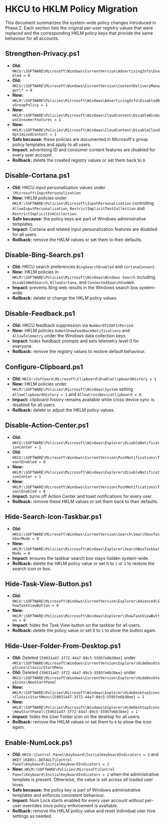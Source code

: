 # HKCU to HKLM Policy Migration

This document summarizes the system-wide policy changes introduced in Phase 2.
Each section lists the original per-user registry values that were replaced and
the corresponding HKLM policy keys that provide the same behaviour for all
accounts.

## Strengthen-Privacy.ps1
- **Old:** `HKCU:\SOFTWARE\Microsoft\Windows\CurrentVersion\AdvertisingInfo\Enabled = 0`
- **Old:** `HKCU:\SOFTWARE\Microsoft\Windows\CurrentVersion\ContentDeliveryManager\* = 0`
- **New:** `HKLM:\SOFTWARE\Policies\Microsoft\Windows\AdvertisingInfo\DisabledByGroupPolicy = 1`
- **New:** `HKLM:\SOFTWARE\Policies\Microsoft\Windows\CloudContent\DisableWindowsConsumerFeatures = 1`
- **New:** `HKLM:\SOFTWARE\Policies\Microsoft\Windows\CloudContent\DisableCloudOptimizedContent = 1`
- **Safe because:** these policies are documented in Microsoft's group policy templates and apply to all users.
- **Impact:** advertising ID and consumer content features are disabled for every user account.
- **Rollback:** delete the created registry values or set them back to `0`.

## Disable-Cortana.ps1
- **Old:** HKCU input personalization values under `\Microsoft\InputPersonalization`
- **New:** HKLM policies under `HKLM:\SOFTWARE\Policies\Microsoft\InputPersonalization` controlling
  `AllowInputPersonalization`, `RestrictImplicitTextCollection` and `RestrictImplicitInkCollection`.
- **Safe because:** the policy keys are part of Windows administrative templates.
- **Impact:** Cortana and related input personalization features are disabled for all users.
- **Rollback:** remove the HKLM values or set them to their defaults.

## Disable-Bing-Search.ps1
- **Old:** HKCU search preferences `BingSearchEnabled` and `CortanaConsent`.
- **New:** HKLM policies in `HKLM:\SOFTWARE\Policies\Microsoft\Windows\Windows Search` including
  `DisableWebSearch`, `AllowCortana`, and `ConnectedSearchUseWeb`.
- **Impact:** prevents Bing web results in the Windows search box system-wide.
- **Rollback:** delete or change the HKLM policy values.

## Disable-Feedback.ps1
- **Old:** HKCU feedback suppression via `NumberOfSIUFInPeriod`.
- **New:** HKLM policies `DoNotShowFeedbackNotifications` and `AllowTelemetry` under the
  Windows data collection keys.
- **Impact:** hides feedback prompts and sets telemetry level 0 for everyone.
- **Rollback:** remove the registry values to restore default behaviour.

## Configure-Clipboard.ps1
- **Old:** `HKCU:\Software\Microsoft\Clipboard\EnableClipboardHistory = 1`
- **New:** HKLM policies under `HKLM:\SOFTWARE\Policies\Microsoft\Windows\System`
  setting `AllowClipboardHistory = 1` and `AllowCrossDeviceClipboard = 0`.
- **Impact:** clipboard history remains available while cross device sync is disabled for all users.
- **Rollback:** delete or adjust the HKLM policy values.

## Disable-Action-Center.ps1
- **Old:** `HKCU:\SOFTWARE\Policies\Microsoft\Windows\Explorer\DisableNotificationCenter = 1`
- **Old:** `HKCU:\SOFTWARE\Microsoft\Windows\CurrentVersion\PushNotifications\ToastEnabled = 0`
- **New:** `HKLM:\SOFTWARE\Policies\Microsoft\Windows\Explorer\DisableNotificationCenter = 1`
- **New:** `HKLM:\SOFTWARE\Microsoft\Windows\CurrentVersion\PushNotifications\ToastEnabled = 0`
- **Impact:** turns off Action Center and toast notifications for every user.
- **Rollback:** remove these HKLM values or set them back to their defaults.

## Hide-Search-Icon-Taskbar.ps1
- **Old:** `HKCU:\SOFTWARE\Microsoft\Windows\CurrentVersion\Search\SearchboxTaskbarMode = 0`
- **New:** `HKLM:\SOFTWARE\Policies\Microsoft\Windows\Explorer\SearchBoxTaskbarMode = 0`
- **Impact:** ensures the taskbar search box stays hidden system-wide.
- **Rollback:** delete the HKLM policy value or set it to `1` or `2` to restore the search icon or box.

## Hide-Task-View-Button.ps1
- **Old:** `HKCU:\SOFTWARE\Microsoft\Windows\CurrentVersion\Explorer\Advanced\ShowTaskViewButton = 0`
- **New:** `HKLM:\SOFTWARE\Policies\Microsoft\Windows\Explorer\ShowTaskViewButton = 0`
- **Impact:** hides the Task View button on the taskbar for all users.
- **Rollback:** delete the policy value or set it to `1` to show the button again.

## Hide-User-Folder-From-Desktop.ps1
- **Old:** Deleted `{59031a47-3f72-44a7-89c5-5595fe6b30ee}` under `HKCU:\SOFTWARE\Microsoft\Windows\CurrentVersion\Explorer\HideDesktopIcons\ClassicStartMenu`
- **Old:** Deleted `{59031a47-3f72-44a7-89c5-5595fe6b30ee}` under `HKCU:\SOFTWARE\Microsoft\Windows\CurrentVersion\Explorer\HideDesktopIcons\NewStartPanel`
- **New:** `HKLM:\SOFTWARE\Policies\Microsoft\Windows\Explorer\HideDesktopIcons\ClassicStartMenu\{59031a47-3f72-44a7-89c5-5595fe6b30ee} = 1`
- **New:** `HKLM:\SOFTWARE\Policies\Microsoft\Windows\Explorer\HideDesktopIcons\NewStartPanel\{59031a47-3f72-44a7-89c5-5595fe6b30ee} = 1`
- **Impact:** hides the User Folder icon on the desktop for all users.
- **Rollback:** remove the HKLM values or set them to `0` to show the icon again.

## Enable-NumLock.ps1
- **Old:** `HKCU:\Control Panel\Keyboard\InitialKeyboardIndicators = 2` and `HKEY_USERS\.DEFAULT\Control Panel\Keyboard\InitialKeyboardIndicators = 2`
- **New:** `HKLM:\SOFTWARE\Policies\Microsoft\Control Panel\Keyboard\InitialKeyboardIndicators = 2` when the administrative template is present. Otherwise, the value is set across all loaded user hives.
- **Safe because:** the policy key is part of Windows administrative templates and enforces consistent behaviour.
- **Impact:** Num Lock starts enabled for every user account without per-user overrides once policy enforcement is available.
- **Rollback:** remove the HKLM policy value and reset individual user hive settings as needed.
